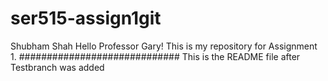 # ser515-assign1git
Shubham Shah
Hello Professor Gary!
This is my repository for Assignment 1.
#############################
This is the README file after Testbranch was added